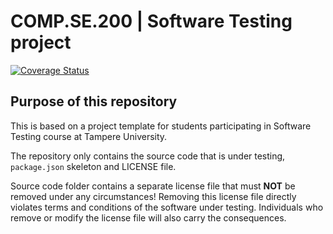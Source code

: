 # COMP.SE.200 | Software Testing project

[![Coverage Status](https://coveralls.io/repos/github/Haaparanta/COMP.SE.200-TestCourse/badge.svg?branch=main)](https://coveralls.io/github/Haaparanta/COMP.SE.200-TestCourse?branch=main)

## Purpose of this repository

This is based on a project template for students participating in Software Testing course
at Tampere University.

The repository only contains the source code that is under testing, `package.json` skeleton
and LICENSE file.

Source code folder contains a separate license file that must **NOT** be removed under any circumstances!
Removing this license file directly violates terms and conditions of the software under testing.
Individuals who remove or modify the license file will also carry the consequences.
